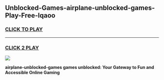 
## Unblocked-Games-airplane-unblocked-games-Play-Free-lqaoo
<h3>
<a href="https://premium76.site?title=airplane-unblocked-games&ref=23A">CLICK TO PLAY</a></h3>
<hr>

<h3>
<a href="https://premium76.site?title=airplane-unblocked-games&ref=23A">CLICK 2 PLAY</a>
  
</h3>

<a href="https://premium76.site?title=airplane-unblocked-games&ref=23A"><img src="https://clearcache.store/games.png"></a>


**airplane-unblocked-games games unblocked: Your Gateway to Fun and Accessible Online Gaming**
